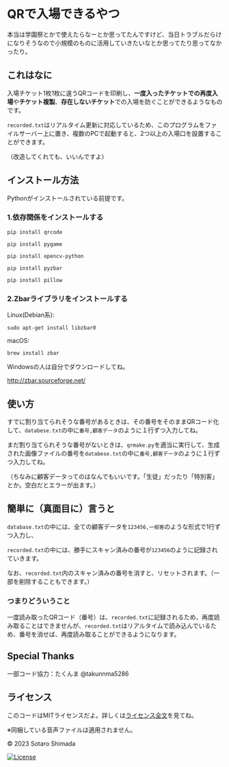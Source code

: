 
# QRで入場できるやつ

本当は学園祭とかで使えたらなーとか思ってたんですけど、当日トラブルだらけになりそうなので小規模のものに活用していきたいなとか思ってたり思ってなかったり。

## これはなに

入場チケット1枚1枚に違うQRコードを印刷し、**一度入ったチケットでの再度入場**や**チケット複製**、**存在しないチケット**での入場を防ぐことができるようなものです。

`recorded.txt`はリアルタイム更新に対応しているため、このプログラムをファイルサーバー上に置き、複数のPCで起動すると、2つ以上の入場口を設置することができます。

（改造してくれても、いいんですよ）

## インストール方法

Pythonがインストールされている前提です。

### 1.依存関係をインストールする

```
pip install qrcode
```

```
pip install pygame
```

```
pip install opencv-python
```

```
pip install pyzbar
```

```
pip install pillow
```

### 2.Zbarライブラリをインストールする

Linux(Debian系):
```
sudo apt-get install libzbar0
```
macOS:
```
brew install zbar
```
Windowsの人は自分でダウンロードしてね。

http://zbar.sourceforge.net/


## 使い方

すでに割り当てられそうな番号があるときは、その番号をそのままQRコード化して、`databese.txt`の中に`番号,顧客データ`のように１行ずつ入力してね。

まだ割り当てられそうな番号がないときは、`qrmake.py`を適当に実行して、生成された画像ファイルの番号を`databese.txt`の中に`番号,顧客データ`のように１行ずつ入力してね。

（ちなみに顧客データってのはなんでもいいです。「生徒」だったり「特別客」とか。空白だとエラーが出ます。）


## 簡単に（真面目に）言うと

`database.txt`の中には、全ての顧客データを`123456,一般客`のような形式で1行ずつ入力し、

`recorded.txt`の中には、勝手にスキャン済みの番号が`123456`のように記録されていきます。

なお、`recorded.txt`内のスキャン済みの番号を消すと、リセットされます。（一部を削除することもできます。）

### つまりどういうこと

一度読み取ったQRコード（番号）は、`recorded.txt`に記録されるため、再度読み取ることはできませんが、`recorded.txt`はリアルタイムで読み込んでいるため、番号を消せば、再度読み取ることができるようになります。


## Special Thanks

一部コード協力：たくんま @takunnma5286


## ライセンス

このコードはMITライセンスだよ。詳しくは[ライセンス全文](LICENSE)を見てね。

※同梱している音声ファイルは適用されません。

© 2023 Sotaro Shimada

[![License](https://img.shields.io/badge/License-MIT-blue.svg)](https://opensource.org/licenses/MIT)
